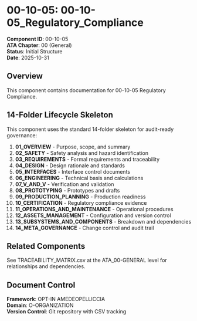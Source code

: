# 00-10-05: 00-10-05_Regulatory_Compliance

**Component ID**: 00-10-05  
**ATA Chapter**: 00 (General)  
**Status**: Initial Structure  
**Date**: 2025-10-31  

## Overview
This component contains documentation for 00-10-05 Regulatory Compliance.

## 14-Folder Lifecycle Skeleton
This component uses the standard 14-folder skeleton for audit-ready governance:

1. **01_OVERVIEW** - Purpose, scope, and summary
2. **02_SAFETY** - Safety analysis and hazard identification
3. **03_REQUIREMENTS** - Formal requirements and traceability
4. **04_DESIGN** - Design rationale and standards
5. **05_INTERFACES** - Interface control documents
6. **06_ENGINEERING** - Technical basis and calculations
7. **07_V_AND_V** - Verification and validation
8. **08_PROTOTYPING** - Prototypes and drafts
9. **09_PRODUCTION_PLANNING** - Production readiness
10. **10_CERTIFICATION** - Regulatory compliance evidence
11. **11_OPERATIONS_AND_MAINTENANCE** - Operational procedures
12. **12_ASSETS_MANAGEMENT** - Configuration and version control
13. **13_SUBSYSTEMS_AND_COMPONENTS** - Breakdown and dependencies
14. **14_META_GOVERNANCE** - Change control and audit trail

## Related Components
See TRACEABILITY_MATRIX.csv at the ATA_00-GENERAL level for relationships and dependencies.

## Document Control
**Framework**: OPT-IN AMEDEOPELLICCIA  
**Domain**: O-ORGANIZATION  
**Version Control**: Git repository with CSV tracking  
